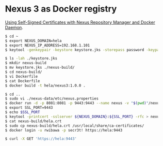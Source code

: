 # Nexus 3 as Docker registry
[Using Self-Signed Certificates with Nexus Repository Manager and Docker Daemon](https://support.sonatype.com/hc/en-us/articles/217542177).

```bash
$ cd ~
$ export NEXUS_DOMAIN=hela
$ export NEXUS_IP_ADDRESS=192.168.1.101
$ keytool -genkeypair -keystore keystore.jks -storepass password -keypass password -alias jetty -keyalg RSA -keysize 2048 -validity 5000 -dname "CN=*.${NEXUS_DOMAIN}, OU=Example, O=Sonatype, L=Unspecified, ST=Unspecified, C=US" -ext "SAN=DNS:${NEXUS_DOMAIN},IP:${NEXUS_IP_ADDRESS}" -ext "BC=ca:true"

$ ls -lah ./keystore.jks 
$ mkdir nexus-build
$ mv keystore.jks ./nexus-build/
$ cd nexus-build/
$ vi Dockerfile
$ cat Dockerfile 
$ docker build -t hela/nexus3:1.0.0 .

$ cd ..
$ sudo vi ./nexus-data/etc/nexus.properties 
$ docker run -d -p 8081:8081 -p 9443:9443 --name nexus -v "$(pwd)"/nexus-data:/nexus-data hela/nexus3:1.0.0
$ export SSL_PORT=9443
$ echo $SSL_PORT
$ keytool -printcert -sslserver ${NEXUS_DOMAIN}:${SSL_PORT} -rfc > nexus-build/hela.crt
$ cat nexus-build/hela.crt 
$ sudo cp nexus-build/hela.crt /usr/local/share/ca-certificates/
$ docker login -u rwibawa -p secr3t! https://hela:9443

$ curl -X GET 'https://hela:9443'
```

